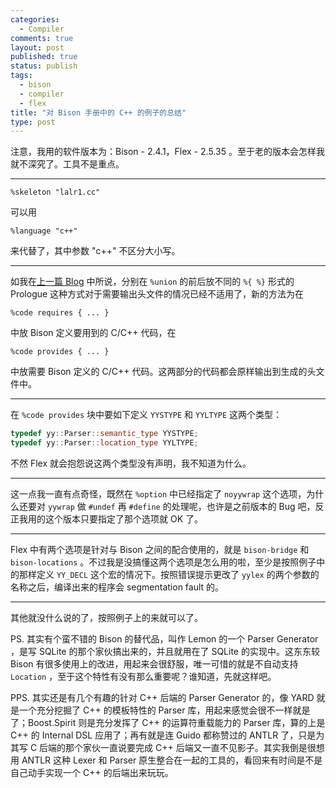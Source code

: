 ```yaml
---
categories:
  - Compiler
comments: true
layout: post
published: true
status: publish
tags:
  - bison
  - compiler
  - flex
title: "对 Bison 手册中的 C++ 的例子的总结"
type: post
---
```


注意，我用的软件版本为：Bison - 2.4.1，Flex - 2.5.35 。至于老的版本会怎样我就不深究了。工具不是重点。

-----

```
%skeleton "lalr1.cc"
```

可以用

```
%language "c++"
```

来代替了，其中参数 "c++" 不区分大小写。

-----

如我在[上一篇 Blog](http://glacjay.info/blog/2009-03-18/bison-%E4%B8%AD%E7%9A%84-prologue-%E7%9A%84%E6%A0%BC%E5%BC%8F%E5%8F%98%E8%BF%81/) 中所说，分别在 `%union` 的前后放不同的 `%{ %}` 形式的 Prologue 这种方式对于需要输出头文件的情况已经不适用了，新的方法为在

```
%code requires { ... }
```

中放 Bison 定义要用到的 C/C++ 代码，在

```
%code provides { ... }
```

中放需要 Bison 定义的 C/C++ 代码。这两部分的代码都会原样输出到生成的头文件中。

-----

在 `%code provides` 块中要如下定义 `YYSTYPE` 和 `YYLTYPE` 这两个类型：

``` cpp
typedef yy::Parser::semantic_type YYSTYPE;
typedef yy::Parser::location_type YYLTYPE;
```

不然 Flex 就会抱怨说这两个类型没有声明，我不知道为什么。

-----

这一点我一直有点奇怪，既然在 `%option` 中已经指定了 `noyywrap` 这个选项，为什么还要对 `yywrap` 做 `#undef` 再 `#define` 的处理呢，也许是之前版本的 Bug 吧，反正我用的这个版本只要指定了那个选项就 OK 了。

-----

Flex 中有两个选项是针对与 Bison 之间的配合使用的，就是 `bison-bridge` 和 `bison-locations` 。不过我是没搞懂这两个选项是怎么用的啦，至少是按照例子中的那样定义 `YY_DECL` 这个宏的情况下。按照错误提示更改了 `yylex` 的两个参数的名称之后，编译出来的程序会 segmentation fault 的。

-----

其他就没什么说的了，按照例子上的来就可以了。

PS. 其实有个蛮不错的 Bison 的替代品，叫作 Lemon 的一个 Parser Generator ，是写 SQLite 的那个家伙搞出来的，并且就用在了 SQLite 的实现中。这东东较 Bison 有很多使用上的改进，用起来会很舒服，唯一可惜的就是不自动支持 `Location` ，至于这个特性有没有那么重要呢？谁知道，先就这样吧。

PPS. 其实还是有几个有趣的针对 C++ 后端的 Parser Generator 的，像 YARD 就是一个充分挖掘了 C++ 的模板特性的 Parser 库，用起来感觉会很不一样就是了；Boost.Spirit 则是充分发挥了 C++ 的运算符重载能力的 Parser 库，算的上是 C++ 的 Internal DSL 应用了；再有就是连 Guido 都称赞过的 ANTLR 了，只是为其写 C 后端的那个家伙一直说要完成 C++ 后端又一直不见影子。其实我倒是很想用 ANTLR 这种 Lexer 和 Parser 原生整合在一起的工具的，看回来有时间是不是自己动手实现一个 C++ 的后端出来玩玩。
